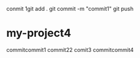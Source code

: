 conmit
1git add .
git commit -m "commit1"
git push
# my-project4
commitcommit1
commit22
comit3
commitcommit4